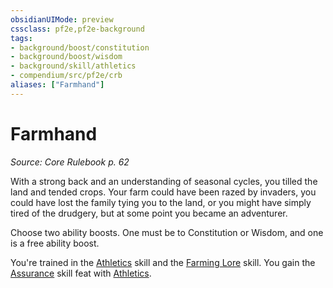 ```yaml
---
obsidianUIMode: preview
cssclass: pf2e,pf2e-background
tags:
- background/boost/constitution
- background/boost/wisdom
- background/skill/athletics
- compendium/src/pf2e/crb
aliases: ["Farmhand"]
---
```

# Farmhand
*Source: Core Rulebook p. 62*  

With a strong back and an understanding of seasonal cycles, you tilled the land and tended crops. Your farm could have been razed by invaders, you could have lost the family tying you to the land, or you might have simply tired of the drudgery, but at some point you became an adventurer.

Choose two ability boosts. One must be to Constitution or Wisdom, and one is a free ability boost.

You're trained in the [Athletics](skills.md#Athletics) skill and the [Farming Lore](skills.md#Lore) skill. You gain the [Assurance](assurance.md) skill feat with [Athletics](skills.md#Athletics).